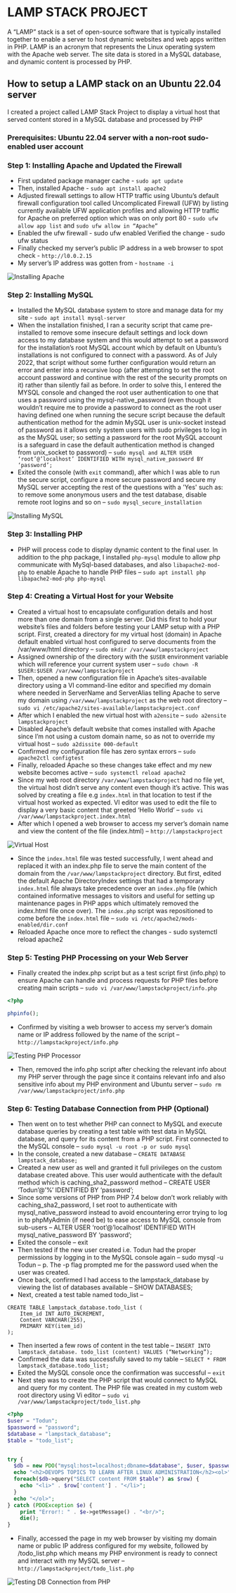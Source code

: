 # LAMP STACK PROJECT


A “LAMP” stack is a set of open-source software that is typically installed together to enable a server to host dynamic websites and web apps written in PHP. LAMP is an acronym that represents the Linux operating system with the Apache web server. The site data is stored in a MySQL database, and dynamic content is processed by PHP.

## How to setup a LAMP stack on an Ubuntu 22.04 server 

I created a project called LAMP Stack Project to display a virtual host that served content stored in a MySQL database and processed by PHP

### Prerequisites: Ubuntu 22.04 server with a non-root sudo-enabled user account

### Step 1: Installing Apache and Updated the Firewall
- First updated package manager cache - `sudo apt update`
- Then, installed Apache - `sudo apt install apache2`
- Adjusted firewall settings to allow HTTP traffic using Ubuntu’s default firewall configuration tool called Uncomplicated Firewall (UFW) by listing currently available UFW application profiles and allowing HTTP traffic for Apache on preferred option which was on only port 80  - `sudo ufw allow app list` and `sudo ufw allow in “Apache”`
- Enabled the ufw firewall - sudo ufw enabled
Verified the change - sudo ufw status 
- Finally checked my server’s public IP address in a web browser to spot check - `http://l0.0.2.15`
- My server’s IP address was gotten from - `hostname -i`

![Installing Apache](images/20.png)

### Step 2: Installing MySQL
- Installed the MySQL database system to store and manage data for my site - `sudo apt install mysql-server`
- When the installation finished, I ran a security script that came pre-installed to remove some insecure default settings and lock down access to my database system and this would attempt to set a password for the installation’s root MySQL account which by default on Ubuntu’s installations is not configured to connect with a password. As of July 2022, that script without some further configuration would return an error and enter into a recursive loop (after attempting to set the root account password and continue with the rest of the security prompts on it) rather than silently fail as before. In order to solve this, I entered the MYSQL console and changed the root user authentication to one that uses a password using the mysql-native_password (even though it wouldn’t require me to provide a password to connect as the root user having defined one when running the secure script because the default authentication method for the admin MySQL user is unix-socket instead of password as it allows only system users with sudo privileges to log in as the MySQL user; so setting a password for the root MySQL account is a safeguard in case the default authentication method is changed from unix_socket to password) – `sudo mysql and ALTER USER ‘root’@’localhost’ IDENTIFIED WITH mysql_native_password BY ‘password’;`
- Exited the console (with `exit` command), after which I was able to run the secure script, configure a more secure password and secure my MySQL server accepting the rest of the questions with a 'Yes' such as: to remove some anonymous users and the test database, disable remote root logins and so on – `sudo mysql_secure_installation`

![Installing MySQL](images/mysql-vagrant_getting_started_default_1699627975212_71996%20[Running]%20-%20Oracle%20VM%20VirtualBox%2011_24_2023%2012_07_06%20PM.png)
  
### Step 3: Installing PHP
- PHP will process code to display dynamic content to the final user. In addition to the php package, I installed `php-mysql` module to allow php communicate with MySql-based databases, and also `libapache2-mod-php` to enable Apache to handle PHP files – `sudo apt install php libapache2-mod-php php-mysql`
  
### Step 4: Creating a Virtual Host for your Website
- Created a virtual host to encapsulate configuration details and host more than one domain from a single server. Did this first to hold your website’s files and folders before testing your LAMP setup with a PHP script. First, created a directory for my virtual host (domain) in Apache default enabled virtual host configured to serve documents from the /var/www/html directory – `sudo mkdir /var/www/lampstackproject`
- Assigned ownership of the directory with the `$USER` environment variable which will reference your current system user – `sudo chown -R $USER:$USER /var/www/lampstackproject`
- Then, opened a new configuration file in Apache’s sites-available directory using a VI command-line editor and specified my domain where needed in ServerName and ServerAlias telling Apache to serve my domain using `/var/www/lampstackproject` as the web root directory – `sudo vi /etc/apache2/sites-available/lampstackproject.conf`
- After which I enabled the new virtual host with `a2ensite` – `sudo a2ensite lampstackproject`
- Disabled Apache’s default website that comes installed with Apache since I’m not using a custom domain name, so as not to override my virtual host – `sudo a2dissite 000-default`
- Confirmed my configuration file has zero syntax errors – `sudo apache2ctl configtest`
- Finally, reloaded Apache so these changes take effect and my new website becomes active – `sudo systemctl reload apache2`
- Since my web root directory `/var/www/lampstackproject` had no file yet, the virtual host didn’t serve any content even though it’s active. This was solved by creating a file e.g `index.html` in that location to test if the virtual host worked as expected. VI editor was used to edit the file to display a very basic content that greeted ‘Hello World’ – `sudo vi /var/www/lampstackproject.index.html`
- After which I opened a web browser to access my server’s domain name and view the content of the file (index.html) – `http://lampstackproject`

![Virtual Host](images/21.png)

- Since the `index.html` file was tested successfully, I went ahead and replaced it with an index.php file to serve the main content of the domain from the `/var/www/lampstackproject` directory. But first, edited the default Apache DirectoryIndex settings that had a temporary `index.html` file always take precedence over an `index.php` file (which contained informative messages to visitors and useful for setting up maintenance pages in PHP apps which ultimately removed the index.html file once over). The `index.php` script was repositioned to come before the `index.html` file – `sudo vi /etc/apache2/mods-enabled/dir.conf`  
- Reloaded Apache once more to reflect the changes - sudo systemctl reload apache2

### Step 5: Testing PHP Processing on your Web Server
- Finally created the index.php script but as a test script first (info.php) to ensure Apache can handle and process requests for PHP files before creating main scripts – `sudo vi /var/www/lampstackproject/info.php`
```php
<?php 

phpinfo();
```
- Confirmed by visiting a web browser to access my server’s domain name or IP address followed by the name of the script – `http://lampstackproject/info.php`

![Testing PHP Processor](images/22.png)

- Then, removed the info.php script after checking the relevant info about my PHP server through the page since it contains relevant info and also sensitive info about my PHP environment and Ubuntu server – `sudo rm /var/www/lampstackproject/info.php`
  
### Step 6: Testing Database Connection from PHP (Optional)
- Then went on to test whether PHP can connect to MySQL and execute database queries by creating a test table with test data in MySQL database, and query for its content from a PHP script. First connected to the MySQL console – `sudo mysql -u root -p or sudo mysql`
- In the console, created a new database – `CREATE DATABASE lampstack_database;`
- Created a new user as well and granted it full privileges on the custom database created above. This user would authenticate with the default method which is caching_sha2_password method – CREATE USER ‘Todun’@’%’ IDENTIFIED BY ‘password’;
- Since some versions of PHP from PHP 7.4 below don’t work reliably with caching_sha2_password, I set root to authenticate with mysql_native_password instead to avoid encountering error trying to log in to phpMyAdmin (if need be) to ease access to MySQL console from sub-users – ALTER USER ‘root’@’localhost’ IDENTIFIED WITH mysql_native_password BY ‘password’;
- Exited the console – exit
- Then tested if the new user created i.e. Todun had the proper permissions by logging in to the MySQL console again – sudo mysql -u Todun – p. The -p flag prompted me for the password used when the user was created.
- Once back, confirmed I had access to the lampstack_database by viewing the list of databases available – SHOW DATABASES;
- Next, created a test table named todo_list –
```mysql
CREATE TABLE lampstack_database.todo_list (
    Item_id INT AUTO_INCREMENT,
    Content VARCHAR(255),
    PRIMARY KEY(item_id)
);
```
- Then inserted a few rows of content in the test table – `INSERT INTO lampstack_database. todo_list (content) VALUES (“Networking”);`
- Confirmed the data was successfully saved to my table – `SELECT * FROM lampstack_database.todo_list;`
- Exited the MySQL console once the confirmation was successful – `exit`
- Next step was to create the PHP script that would connect to MySQL and query for my content. The PHP file was created in my custom web root directory using Vi editor – `sudo vi /var/www/lampstackproject/todo_list.php`
```php
<?php
$user = "Todun";
$password = "password";
$database = "lampstack_database";
$table = "todo_list";


try {
  $db = new PDO("mysql:host=localhost;dbname=$database", $user, $password);
  echo "<h2>DEVOPS TOPICS TO LEARN AFTER LINUX ADMINISTRATION</h2><ol>"; 
  foreach($db->query("SELECT content FROM $table") as $row) {
    echo "<li>" . $row['content'] . "</li>";
  }
  echo "</ol>";
} catch (PDOException $e) {
    print "Error!: " . $e->getMessage() . "<br/>";
    die();
}
```
- Finally, accessed the page in my web browser by visiting my domain name or public IP address configured for my website, followed by /todo_list.php which means my PHP environment is ready to connect and interact with my MySQL server – `http://lampstackproject/todo_list.php`

![Testing DB Connection from PHP](images/23.png)